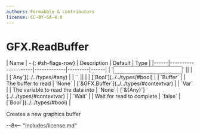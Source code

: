 ```yaml
---
authors: Formabble & contributors
license: CC-BY-SA-4.0
---
```



# GFX.ReadBuffer

<div class="sh-parameters" markdown="1">
| Name | - {: #sh-flags-row} | Description | Default | Type |
|------|---------------------|-------------|---------|------|
| `<input>` || | | [`Any`](../../types/#any) |
| `<output>` || | | [`Bool`](../../types/#bool) |
| `Buffer` |  | The buffer to read | `None` | [`&GFX.Buffer`](../../types/#contextvar) |
| `Var` |  | The variable to read the data into | `None` | [`&{Any}`](../../types/#contextvar) |
| `Wait` |  | Wait for read to complete | `false` | [`Bool`](../../types/#bool) |

</div>

Creates a new graphics buffer 

--8<-- "includes/license.md"

